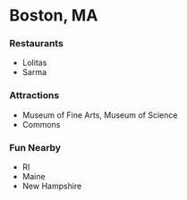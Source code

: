 # Boston, MA

### Restaurants
- Lolitas
- Sarma

### Attractions
- Museum of Fine Arts, Museum of Science
- Commons

### Fun Nearby
- RI
- Maine
- New Hampshire

